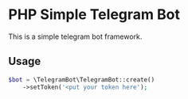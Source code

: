 # PHP Simple Telegram Bot

This is a simple telegram bot framework.

## Usage
```php
$bot = \TelegramBot\TelegramBot::create()
    ->setToken('<put your token here');
```
